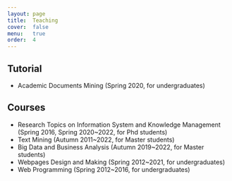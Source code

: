 ```yaml
---
layout: page
title:  Teaching
cover:  false
menu:   true
order:  4
---
```


## Tutorial 
* Academic Documents Mining (Spring 2020, for undergraduates)


## Courses
* Research Topics on Information System and Knowledge Management (Spring 2016, Spring 2020~2022, for Phd students)
* Text Mining (Autumn 2011~2022, for Master students)
* Big Data and Business Analysis (Autumn 2019~2022, for Master students)
* Webpages Design and Making (Spring 2012~2021, for undergraduates)
* Web Programming (Spring 2012~2016, for undergraduates)


